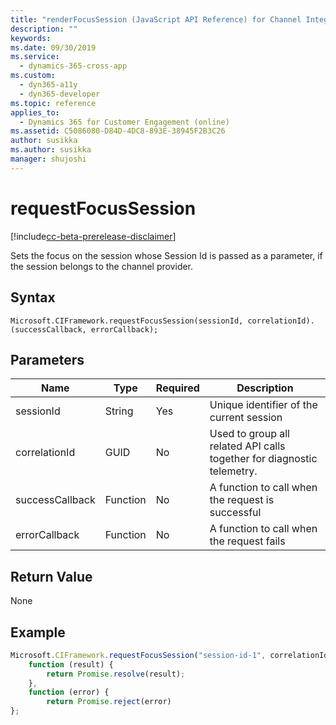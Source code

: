 ```yaml
---
title: "renderFocusSession (JavaScript API Reference) for Channel Integration Framework (CIF) | MicrosoftDocs"
description: ""
keywords: 
ms.date: 09/30/2019
ms.service:
  - dynamics-365-cross-app
ms.custom:
  - dyn365-a11y
  - dyn365-developer
ms.topic: reference
applies_to:
  - Dynamics 365 for Customer Engagement (online)
ms.assetid: C5086080-D84D-4DC8-893E-38945F2B3C26
author: susikka
ms.author: susikka
manager: shujoshi
---
```


# requestFocusSession

[!include[cc-beta-prerelease-disclaimer](../../../includes/cc-beta-prerelease-disclaimer.md)]

Sets the focus on the session whose Session Id is passed as a parameter, if the session belongs to the channel provider.

## Syntax

`Microsoft.CIFramework.requestFocusSession(sessionId, correlationId).(successCallback, errorCallback);`

## Parameters

| **Name**        | **Type** | **Required** | **Description**                                                        |
|-----------------|----------|--------------|------------------------------------------------------------------------|
| sessionId       | String   | Yes          | Unique identifier of the current session                               |
| correlationId   | GUID     | No           | Used to group all related API calls together for diagnostic telemetry. |
| successCallback | Function | No           | A function to call when the request is successful                      |
| errorCallback   | Function | No           | A function to call when the request fails                              |

## Return Value

None

## Example

```javascript
Microsoft.CIFramework.requestFocusSession("session-id-1", correlationId).then(
    function (result) {
        return Promise.resolve(result);
    },
    function (error) {
        return Promise.reject(error)
};
```